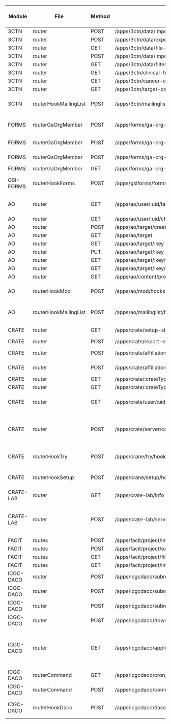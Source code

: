 | Module | File | Method | Path | anonymous | authenticated| administrator | operator | form administrator | P-admin | P-owner | P-operator | P-requisitioner | P-administrator | P-accessioners | P-lab user | P-signout | Comment |
|---|---|---|---|---|---|---|---|---|---|---|---|---|---|---|---|---|---|
|3CTN | router | POST | /apps/3ctn/data/import | N | N | Y | Y | N | N/A | N/A | N/A | N/A | N/A | N/A | N/A | N/A | 
|3CTN | router | POST | /apps/3ctn/data/export | N | N | Y | Y | N | N/A | N/A | N/A | N/A | N/A | N/A | N/A | N/A | 
|3CTN | router | GET | /apps/3ctn/data/file-list | N | N | Y | Y | N | N/A | N/A | N/A | N/A | N/A | N/A | N/A | N/A | 
|3CTN | router | POST | /apps/3ctn/data/import-lock-remove | N | N | Y | Y | N | N/A | N/A | N/A | N/A | N/A | N/A | N/A | N/A | 
|3CTN | router | GET | /apps/3ctn/data/filters | Y |
|3CTN | router | GET | /apps/3ctn/clinical-trials | Y |
|3CTN | router | GET | /apps/3ctn/cancer-centres | Y |
|3CTN | router | GET | /apps/3ctn/target-participants | Y |
|3CTN | routerHookMailingList | POST | /apps/3ctn/mailinglist/hooks | Y | | | | | | | | | | | | | form callback api |
|FORMS | routerGaOrgMember | POST | /apps/forms/ga-org-member/hooks | Y | | | | | | | | | | | | | form callback api |
|FORMS | routerGaOrgMember | POST | /apps/forms/ga-org-member/auth-submission | Y | | | | | | | | | | | | | verify by token |
|FORMS | routerGaOrgMember | POST | /apps/forms/ga-org-member/verify-new-owner | Y | | | | | | | | | | | | | verify by token |
|FORMS | routerGaOrgMember | GET | /apps/forms/ga-org-member/cron | Y |
|GSI-FORMS | routerHookForms | POST | /apps/gsiforms/forms/hooks | N | Y | | | | | | | | | | | | form callback api |
|AO | router | GET | /apps/ao/user/:uid/target | N | Y | | | | | | | | | | | | user get own if not Op |
|AO | router | GET | /apps/ao/user/:uid/change-request-history | N | N | Y | Y | N | N/A | N/A | N/A | N/A | N/A | N/A | N/A | N/A |
|AO | router | POST | /apps/ao/target/create | N | Y |
|AO | router | GET | /apps/ao/target | N | Y |
|AO | router | GET | /apps/ao/target/:key | N | Y |
|AO | router | PUT | /apps/ao/target/:key | N | Y |
|AO | router | GET | /apps/ao/target/:key/member | N | Y |
|AO | router | GET | /apps/ao/target/:key/content-stat | N | Y |
|AO | router | GET | /apps/ao/content/profile | Y |
|AO | routerHookMod | POST | /apps/ao/mod/hooks | Y | | | | | | | | | | | | | form callback api |
|AO | routerHookMailingList | POST | /apps/ao/mailinglist/hooks | Y | | | | | | | | | | | | | form callback api |
|CRATE | router | GET | /apps/crate/setup-state | N | Y | | | | | | | | | | | | NOT IN USE |
|CRATE | router | POST | /apps/crate/report-error | N | Y | | | | | | | | | | | | |
|CRATE | router | POST | /apps/crate/affiliation-accept | N | Y | | | | | | | | | | | | verify by token |
|CRATE | router | POST | /apps/crate/affiliation-cancel | N | Y | | | | | | | | | | | | verify by token |
|CRATE | router | GET | /apps/crate/:crateType/:tryCaseNumberId/member | N | Y | | | | | | | | | | | | |
|CRATE | router | GET | /apps/crate/:crateType/:setupCompleteCaseId/info | N | Y | | | | | | | | | | | | |
|CRATE | router | GET | /apps/crate/user/:uid/crates | N | Y | | | | | | | | | | | | user get own if not Op |
|CRATE | router | POST | /apps/crate/server/content | Y | | | | | | | | | | | | | called by other crate instance, check secret |
|CRATE | routerHookTry | POST | /apps/crane/try/hooks | Y | | | | | | | | | | | | | form callback api |
|CRATE | routerHookSetup | POST | /apps/crane/setup/hooks | Y | | | | | | | | | | | | | form callback api |
|CRATE-LAB | router | GET | /apps/crate-lab/info | N | Y | | | | | | | | | | | | |
|CRATE-LAB | router | POST | /apps/crate-lab/server/info | Y | | | | | | | | | | | | | called by remote server, check secret |
|FACIT | routes | POST | /apps/facit/project/import | N | Y |
|FACIT | routes | POST | /apps/facit/project/export | N | Y |
|FACIT | routes | GET | /apps/facit/project/filters | Y |
|FACIT | routes | GET | /apps/facit/project/import/history | N | Y |
|ICGC-DACO | router | POST | /apps/icgcdaco/submission/validate | N | Y |
|ICGC-DACO | router | POST | /apps/icgcdaco/submission/finalize | N | Y |
|ICGC-DACO | router | POST | /apps/icgcdaco/submission/sign | N | Y |
|ICGC-DACO | router | POST | /apps/icgcdaco/download-report | N | Y |
|ICGC-DACO | router | GET | /apps/icgcdaco/application-approved | Y | | | | | | | | | | | | | anonymous do not see openid, daco officer can see it |
|ICGC-DACO | routerCommand | GET | /apps/icgcdaco/cron/reset-case | Y |
|ICGC-DACO | routerCommand | POST | /apps/icgcdaco/command/email-report | Y | | | | | | | | | | | | | check api secret |
|ICGC-DACO | routerHookDaco | POST | /apps/icgcdaco/daco/hooks | N | Y | | | | | | | | | | | | form callback api |

